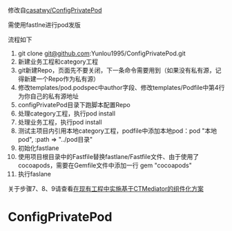 修改自[casatwy/ConfigPrivatePod](https://github.com/casatwy/ConfigPrivatePod)

需使用fastlne进行pod发版

流程如下

1. git clone git@github.com:Yunlou1995/ConfigPrivatePod.git
2. 新建业务工程和category工程
4. git新建Repo，页面先不要关闭，下一条命令需要用到（如果没有私有源，记得新建一个Repo作为私有源）
5. 修改templates/pod.podspec中author字段、修改templates/Podfile中第4行为你自己的私有源地址
6. configPrivatePod目录下跑脚本配置Repo
7. 处理category工程，执行pod install
8. 处理业务工程，执行pod install
9. 测试主项目内引用本地category工程，podfile中添加本地pod：pod "本地pod", :path => "../pod目录"
10. 初始化fastlane
11. 使用项目根目录中的Fastfile替换fastlane/Fastfile文件、由于使用了cocoapods，需要在Gemfile文件中添加一行 gem "cocoapods"
12. 执行faslane 

关于步骤7、8、9请查看[在现有工程中实施基于CTMediator的组件化方案](https://casatwy.com/modulization_in_action.html)
# ConfigPrivatePod
